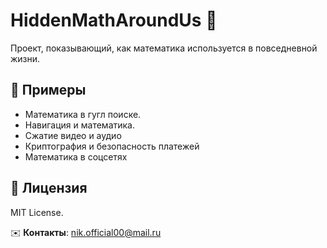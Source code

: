 # HiddenMathAroundUs 🧮  

Проект, показывающий, как математика используется в повседневной жизни.  

## 📌 Примеры  
- Математика в гугл поиске.  
- Навигация и математика.
- Сжатие видео и аудио
- Криптография и безопасность платежей
- Математика в соцсетях

## 📄 Лицензия  
MIT License.  

✉️ **Контакты**: nik.official00@mail.ru
